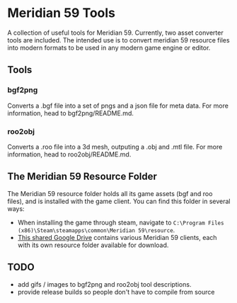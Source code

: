 # Meridian 59 Tools
A collection of useful tools for Meridian 59. Currently, two asset converter tools are included. The intended use is to convert meridian 59 resource files into modern formats to be used in any modern game engine or editor.
## Tools
### bgf2png
Converts a .bgf file into a set of pngs and a json file for meta data. For more information, head to bgf2png/README.md.
### roo2obj
Converts a .roo file into a 3d mesh, outputing a .obj and .mtl file. For more information, head to roo2obj/README.md.
## The Meridian 59 Resource Folder
The Meridian 59 resource folder holds all its game assets (bgf and roo files), and is installed with the game client. You can find this folder in several ways:
- When installing the game through steam, navigate to 
```C:\Program Files (x86)\Steam\steamapps\common\Meridian 59\resource```. 
- [This shared Google Drive](https://drive.google.com/drive/folders/15S8DFOqC6e0hLIgKeaLneboNBXi0QKdM) contains various Meridian 59 clients, each with its own resource folder available for download.
## TODO
- add gifs / images to bgf2png and roo2obj tool descriptions.
- provide release builds so people don't have to compile from source
